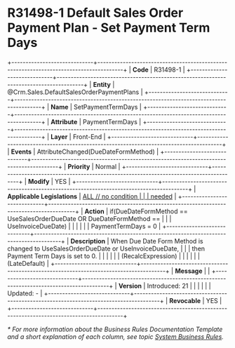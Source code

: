 ﻿---
erp.type: front-end-business-rule
erp.entity: Crm.Sales.DefaultSalesOrderPaymentPlans
---

# R31498-1 Default Sales Order Payment Plan - Set Payment Term Days
+-----------------------------+---------------------------------------------------------------------------------------+
| **Code**                    | R31498-1                                                                              |
+-----------------------------+---------------------------------------------------------------------------------------+
| **Entity**                  | @Crm.Sales.DefaultSalesOrderPaymentPlans                                              |
+-----------------------------+---------------------------------------------------------------------------------------+
| **Name**                    | SetPaymentTermDays                                                                    |
+-----------------------------+---------------------------------------------------------------------------------------+
| **Attribute**               | PaymentTermDays                                                                       |
+-----------------------------+---------------------------------------------------------------------------------------+
| **Layer**                   | Front-End                                                                             |
+-----------------------------+---------------------------------------------------------------------------------------+
| **Events**                  | AttributeChanged(DueDateFormMethod)                                                   |
+-----------------------------+---------------------------------------------------------------------------------------+
| **Priority**                | Normal                                                                                |
+-----------------------------+---------------------------------------------------------------------------------------+
| **Modify**                  | YES                                                                                   |
+-----------------------------+---------------------------------------------------------------------------------------+
| **Applicable Legislations** | [ALL // no condition                                                                  |
|                             | needed](xref:applicable-legislations)                                                 |
+-----------------------------+---------------------------------------------------------------------------------------+
| **Action**                  | if(DueDateFormMethod == UseSalesOrderDueDate OR DueDateFormMethod ==                  |
|                             | UseInvoiceDueDate)                                                                    |
|                             |                                                                                       |
|                             | PaymentTermDays = 0                                                                   |
+-----------------------------+---------------------------------------------------------------------------------------+
| **Description**             | When Due Date Form Method is changed to UseSalesOrderDueDate or UseInvoiceDueDate,    |
|                             | then Payment Term Days is set to 0.                                                   |
|                             |                                                                                       |
|                             | (RecalcExpression)                                                                    |
|                             |                                                                                       |
|                             | (LateDefault)                                                                         |
+-----------------------------+---------------------------------------------------------------------------------------+
| **Message**                 |                                                                                       |
+-----------------------------+---------------------------------------------------------------------------------------+
| **Version**                 | Introduced: 21                                                                        |
|                             |                                                                                       |
|                             | Updated: -                                                                            |
+-----------------------------+---------------------------------------------------------------------------------------+
| **Revocable**               | YES                                                                                   |
+-----------------------------+---------------------------------------------------------------------------------------+

*\* For more information about the Business Rules Documentation Template and a short explanation of each column, see
topic [System Business Rules](../templates/template-description-system-business-rules.md).*
